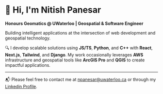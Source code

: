 # 👋 Hi, I'm Nitish Panesar

**Honours Geomatics @ UWaterloo | Geospatial & Software Engineer**
  
Building intelligent applications at the intersection of web development and geospatial technology.

🔍 I develop scalable solutions using **JS/TS**, **Python**, and **C++** with **React**, **Next.js**, **Tailwind**, and **Django**. My work occasionally leverages **AWS** infrastructure and geospatial tools like **ArcGIS Pro** and **QGIS** to create impactful applications.

---

📬 Please feel free to contact me at [npanesar@uwaterloo.ca](mailto:npanesar@uwaterloo.ca) or through my [Linkedin Profile](https://linkedin.com/in/nitishpanesar).
